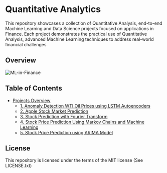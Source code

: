 # Quantitative Analytics

This repository showcases a collection of Quantitative Analysis, end-to-end Machine Learning and Data Science projects focused on applications in Finance. Each project demonstrates the practical use of Quantitative Analysis,  advanced Machine Learning techniques to address real-world financial challenges

## Overview

![ML-in-Finance](https://github.com/user-attachments/assets/87148c4d-21c7-418c-bdca-d78ab8882996)


## Table of Contents

- [Projects Overview](#projects-overview)
  - [1. Anomaly Detection WTI Oil Prices using LSTM Autoencoders](#1-Anomaly-Detection-WTI-Oil-Prices-using-LSTM-Autoencoders)
  - [2. Apple Stock Market Prediction](#2-Apple-Stock-Market-Prediction)
  - [3. Stock Prediction with Fourier Transform](#3-Stock-Prediction-with-Fourier-Transform)
  - [4. Stock Price Prediction Using Markov Chains and Machine Learning](#4-Stock-Price-Prediction-Using-Markov-Chains-and-Machine-Learning)
  - [5. Stock Price Prediction using ARIMA Model](#5-Stock-Price-Prediction-using-ARIMA-Model)
 



## License

This repository is licensed under the terms of the MIT license (See LICENSE.txt)


